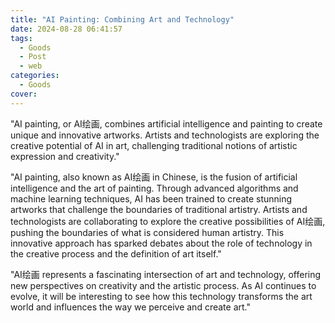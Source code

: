 ```yaml
---
title: "AI Painting: Combining Art and Technology"
date: 2024-08-28 06:41:57
tags:
  - Goods
  - Post
  - web
categories:
  - Goods
cover: 
---
```


"AI painting, or AI绘画, combines artificial intelligence and painting to create unique and innovative artworks. Artists and technologists are exploring the creative potential of AI in art, challenging traditional notions of artistic expression and creativity."

"AI painting, also known as AI绘画 in Chinese, is the fusion of artificial intelligence and the art of painting. Through advanced algorithms and machine learning techniques, AI has been trained to create stunning artworks that challenge the boundaries of traditional artistry. Artists and technologists are collaborating to explore the creative possibilities of AI绘画, pushing the boundaries of what is considered human artistry. This innovative approach has sparked debates about the role of technology in the creative process and the definition of art itself."

"AI绘画 represents a fascinating intersection of art and technology, offering new perspectives on creativity and the artistic process. As AI continues to evolve, it will be interesting to see how this technology transforms the art world and influences the way we perceive and create art."
